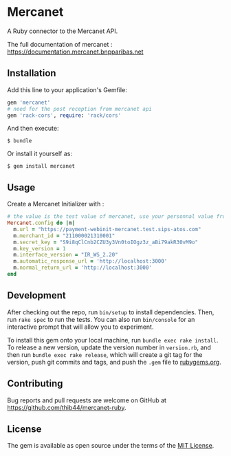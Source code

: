 # Mercanet

A Ruby connector to the Mercanet API.

The full documentation of mercanet : https://documentation.mercanet.bnpparibas.net
## Installation

Add this line to your application's Gemfile:

```ruby
gem 'mercanet'
# need for the post reception from mercanet api
gem 'rack-cors', require: 'rack/cors'
```

And then execute:

    $ bundle

Or install it yourself as:

    $ gem install mercanet

## Usage
Create a Mercanet Initializer with :
```ruby
# the value is the test value of mercanet, use your personnal value from mercanet and use rails credentials
Mercanet.config do |m|
  m.url = "https://payment-webinit-mercanet.test.sips-atos.com"
  m.merchant_id = "211000021310001"
  m.secret_key = "S9i8qClCnb2CZU3y3Vn0toIOgz3z_aBi79akR30vM9o"
  m.key_version = 1
  m.interface_version = "IR_WS_2.20"
  m.automatic_response_url = 'http://localhost:3000'
  m.normal_return_url = 'http://localhost:3000'
end
```


## Development

After checking out the repo, run `bin/setup` to install dependencies. Then, run `rake spec` to run the tests. You can also run `bin/console` for an interactive prompt that will allow you to experiment.

To install this gem onto your local machine, run `bundle exec rake install`. To release a new version, update the version number in `version.rb`, and then run `bundle exec rake release`, which will create a git tag for the version, push git commits and tags, and push the `.gem` file to [rubygems.org](https://rubygems.org).

## Contributing

Bug reports and pull requests are welcome on GitHub at https://github.com/thib44/mercanet-ruby.

## License

The gem is available as open source under the terms of the [MIT License](https://opensource.org/licenses/MIT).
